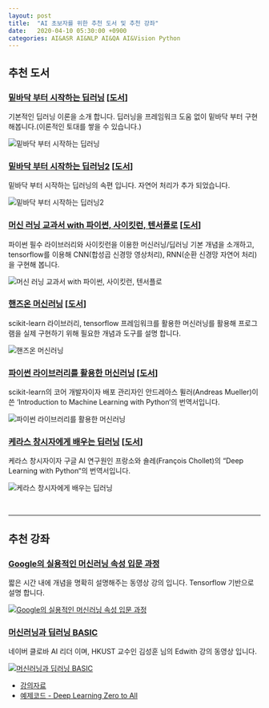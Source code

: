 ```yaml
---
layout: post
title:  "AI 초보자를 위한 추천 도서 및 추천 강좌"
date:   2020-04-10 05:30:00 +0900
categories: AI&ASR AI&NLP AI&QA AI&Vision Python
---
```


## 추천 도서

### [밑바닥 부터 시작하는 딥러닝][book1] [[도서][kyobobook1]]

기본적인 딥러닝 이론을 소개 합니다. 딥러닝을 프레임워크 도움 없이 밑바닥 부터 구현해봅니다.(이론적인 토대를 쌓을 수 있습니다.)

  ![밑바닥 부터 시작하는 딥러닝](/img/deep-learning-from-scratch.jpg)

### [밑바닥 부터 시작하는 딥러닝2][book2] [[도서][kyobobook2]]

밑바닥 부터 시작하는 딥러닝의 속편 입니다. 자연어 처리가 추가 되었습니다.

  ![밑바닥 부터 시작하는 딥러닝2](/img/deep-learning-from-scratch2.png)

### [머신 러닝 교과서 with 파이썬, 사이킷런, 텐서플로][book3] [[도서][kyobobook3]]

파이썬 필수 라이브러리와 사이킷런을 이용한 머신러닝/딥러닝 기본 개념을 소개하고, tensorflow를 이용해 CNN(합성곱 신경망 영상처리), RNN(순환 신경망 자연어 처리)을 구현해 봅니다.

  ![머신 러닝 교과서 with 파이썬, 사이킷런, 텐서플로](/img/python-machine-learning.jpg)

### [핸즈온 머신러닝][book4] [[도서][kyobobook4]]

scikit-learn 라이브러리, tensorflow 프레임워크를 활용한 머신러닝를 활용해 프로그램을 실제 구현하기 위해 필요한 개념과 도구를 설명 합니다.

  ![핸즈온 머신러닝](/img/hands-on-machine-learning.jpg)

### [파이썬 라이브러리를 활용한 머신러닝][book5] [[도서][kyobobook5]]

scikit-learn의 코어 개발자이자 배포 관리자인 안드레아스 뮐러(Andreas Mueller)이 쓴 ‘Introduction to Machine Learning with Python‘의 번역서입니다.

  ![파이썬 라이브러리를 활용한 머신러닝](/img/machine-learning-with-python.jpg)

### [케라스 창시자에게 배우는 딥러닝][book6] [[도서][kyobobook6]]

케라스 창시자이자 구글 AI 연구원인 프랑소와 숄레(François Chollet)의 “Deep Learning with Python“의 번역서입니다.

  ![케라스 창시자에게 배우는 딥러닝](/img/keras-deep-learning.jpg)

<br>

-----
## 추천 강좌

### [Google의 실용적인 머신러닝 속성 입문 과정][google]

짧은 시간 내에 개념을 명확히 설명해주는 동영상 강의 입니다. Tensorflow 기반으로 설명 합니다.

  [![**Google의 실용적인 머신러닝 속성 입문 과정**](/img/machine-learning-crash-course.png)][google]

### [머신러닝과 딥러닝 BASIC][edwith]

네이버 클로바 AI 리더 이며, HKUST 교수인 김성훈 님의 Edwith 강의 동영상 입니다.

  [![**머신러닝과 딥러닝 BASIC**](/img/machinelearning-deeplearning-basic.png)][edwith]

  - [강의자료](http://hunkim.github.io/ml/)
  - [예제코드 - Deep Learning Zero to All](https://github.com/sungalex/DeepLearningZeroToAll)

[book1]: https://github.com/sungalex/deep-learning-from-scratch
[book2]: https://github.com/sungalex/deep-learning-from-scratch-2
[book3]: https://github.com/sungalex/python-machine-learning-book-2nd-edition
[book4]: https://github.com/sungalex/handson-ml
[book5]: https://github.com/sungalex/introduction_to_ml_with_python
[book6]: https://github.com/sungalex/deep-learning-with-python-notebooks
[kyobobook1]: http://www.hanbit.co.kr/store/books/look.php?p_code=B8475831198
[kyobobook2]: http://www.hanbit.co.kr/store/books/look.php?p_code=B8950212853
[kyobobook3]: http://www.yes24.com/Product/Goods/73270768?scode=032&OzSrank=1
[kyobobook4]: http://www.hanbit.co.kr/store/books/look.php?p_code=B9267655530
[kyobobook5]: http://www.yes24.com/Product/Goods/42806875
[kyobobook6]: http://www.yes24.com/Product/goods/65050162?scode=029
[google]: https://developers.google.com/machine-learning/crash-course/?hl=ko
[edwith]: https://www.edwith.org/others26/joinLectures/9829
